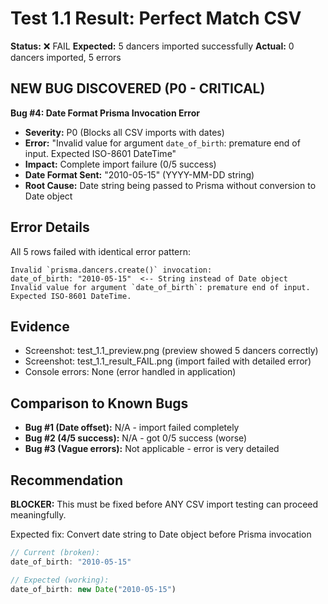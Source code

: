 # Test 1.1 Result: Perfect Match CSV

**Status:** ❌ FAIL
**Expected:** 5 dancers imported successfully
**Actual:** 0 dancers imported, 5 errors

## NEW BUG DISCOVERED (P0 - CRITICAL)

**Bug #4: Date Format Prisma Invocation Error**
- **Severity:** P0 (Blocks all CSV imports with dates)
- **Error:** "Invalid value for argument `date_of_birth`: premature end of input. Expected ISO-8601 DateTime"
- **Impact:** Complete import failure (0/5 success)
- **Date Format Sent:** "2010-05-15" (YYYY-MM-DD string)
- **Root Cause:** Date string being passed to Prisma without conversion to Date object

## Error Details

All 5 rows failed with identical error pattern:
```
Invalid `prisma.dancers.create()` invocation:
date_of_birth: "2010-05-15"  <-- String instead of Date object
Invalid value for argument `date_of_birth`: premature end of input. Expected ISO-8601 DateTime.
```

## Evidence
- Screenshot: test_1.1_preview.png (preview showed 5 dancers correctly)
- Screenshot: test_1.1_result_FAIL.png (import failed with detailed error)
- Console errors: None (error handled in application)

## Comparison to Known Bugs
- **Bug #1 (Date offset):** N/A - import failed completely
- **Bug #2 (4/5 success):** N/A - got 0/5 success (worse)
- **Bug #3 (Vague errors):** Not applicable - error is very detailed

## Recommendation
**BLOCKER:** This must be fixed before ANY CSV import testing can proceed meaningfully.

Expected fix: Convert date string to Date object before Prisma invocation
```typescript
// Current (broken):
date_of_birth: "2010-05-15"

// Expected (working):
date_of_birth: new Date("2010-05-15")
```
